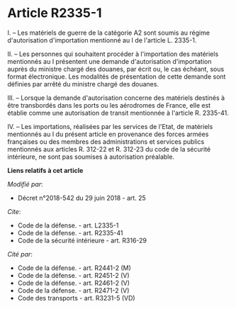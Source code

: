 # Article R2335-1

I. – Les matériels de guerre de la catégorie A2 sont soumis au régime d'autorisation d'importation mentionné au I de
l'article L. 2335-1.

II. – Les personnes qui souhaitent procéder à l'importation des matériels mentionnés au I présentent une demande
d'autorisation d'importation auprès du ministre chargé des douanes, par écrit ou, le cas échéant, sous format électronique.
Les modalités de présentation de cette demande sont définies par arrêté du ministre chargé des douanes.

III. – Lorsque la demande d'autorisation concerne des matériels destinés à être transbordés dans les ports ou les aérodromes
de France, elle est établie comme une autorisation de transit mentionnée à l'article R. 2335-41.

IV. – Les importations, réalisées par les services de l'Etat, de matériels mentionnés au I du présent article en provenance
des forces armées françaises ou des membres des administrations et services publics mentionnés aux articles R. 312-22 et R.
312-23 du code de la sécurité intérieure, ne sont pas soumises à autorisation préalable.

**Liens relatifs à cet article**

_Modifié par_:

  - Décret n°2018-542 du 29 juin 2018 - art. 25

_Cite_:

  - Code de la défense. - art. L2335-1
  - Code de la défense. - art. R2335-41
  - Code de la sécurité intérieure - art. R316-29

_Cité par_:

  - Code de la défense. - art. R2441-2 (M)
  - Code de la défense. - art. R2451-2 (V)
  - Code de la défense. - art. R2461-2 (V)
  - Code de la défense. - art. R2471-2 (V)
  - Code des transports - art. R3231-5 (VD)
